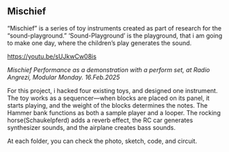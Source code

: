 ## Mischief

“Mischief” is a series of toy instruments created as part of research for the “sound-playground.” ‘Sound-Playground’ is the playground, that i am going to make one day, where the children’s play generates the sound.

https://youtu.be/sUJkwCw08is

*Mischief Performance as a demonstration with a perform set, at Radio Angrezi, Modular Monday. 16.Feb.2025*

For this project, i hacked four existing toys, and designed one instrument. 
The toy works as a sequencer—when blocks are placed on its panel, it starts playing, and the weight of the blocks determines the notes. 
The Hammer bank functions as both a sample player and a looper. 
The rocking horse(Schaukelpferd) adds a reverb effect, 
the RC car generates synthesizer sounds, and the airplane creates bass sounds.

At each folder, you can check the photo, sketch, code, and circuit.
